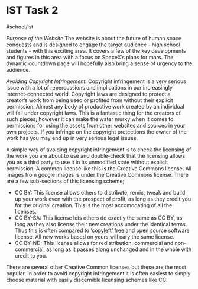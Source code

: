# IST Task 2 
#school/ist

_Purpose of the Website_
The website is about the future of human space conquests and is designed to engage the target audience - high school students - with this exciting area. It covers a few of the key developments and figures in this area with a focus on SpaceX’s plans for mars. The dynamic countdown page will hopefully also bring a sense of urgency to the audience.

_Avoiding Copyright Infringement._
Copyright infringement is a very serious issue with a lot of repercussions and implications in our increasingly internet-connected world. Copyright laws are designed to protect a creator’s work from being used or profited from without their explicit permission. Almost any body of productive work created by an individual will fall under copyright laws. This is a fantastic thing for the creators of such pieces; however it can make the water murky when it comes to permissions for using the assets from other websites and sources in your own projects. If you infringe on the copyright protections the owner of the work has you may end up in very serious legal issues. 

A simple way of avoiding copyright infringement is to check the licensing of the work you are about to use and double-check that the licensing allows you as a third party to use it in its unmodified state without explicit permission. A common license like this is the Creative Commons license. All images from google images is under the Creative Commons license. There are a few sub-sections of this licensing scheme; 
* CC BY: This license allows others to distribute, remix, tweak and build up your work even with the prospect of profit, as long as they credit you for the original creation. This is the most accomodating of all the licenses. 
* CC BY-SA: This license lets others do exactly the same as CC BY, as long as they also license their new creations under the identical terms. Thus this is often compared to ‘copyleft’ free and open source software license. All new works based on yours will cary the same license.
* CC BY-ND: This license allows for redistribution, commercial and non-commercial, as long as it passes along unchanged and in the whole with credit to you. 

There are several other Creative Common licenses but these are the most popular. In order to avoid copyright infringement it is often easiest to simply choose material with easily discernible licensing schemes like CC. 